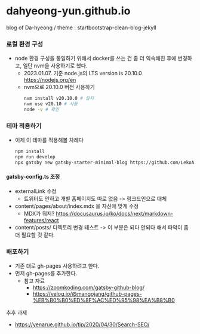 # dahyeong-yun.github.io
blog of Da-hyeong / theme : startbootstrap-clean-blog-jekyll



### 로컬 환경 구성
- node 환경 구성을 통일하기 위해서 docker를 쓰는 건 좀 더 익숙해진 후에 변경하고, 일단 nvm을 사용하기로 했다.
  - 2023.01.07. 기준 node.js의 LTS version is 20.10.0 <https://nodejs.org/en>
  - nvm으로 20.10.0 버전 사용하기
    ```sh
    nvm install v20.10.0 # 설치
    nvm use v20.10 # 사용
    node -v # 확인
    ```

### 테마 적용하기
- 이제 이 테마를 적용해볼 차례다
  ```sh
  npm install
  npm run develop
  npx gatsby new gatsby-starter-minimal-blog https://github.com/LekoArts/gatsby-starter-minimal-blog
  ```

#### gatsby-config.ts 조정
- externalLink 수정
  - 트위터도 안하고 개별 홈페이지도 따로 없음 -> 링크드인으로 대체
- content/pages/about/index.mdx 을 자신에 맞게 수정
  - MDX가 뭐지? https://docusaurus.io/ko/docs/next/markdown-features/react
- content/posts/ 디렉토리 변경 테스트 -> 이 부분은 되다 안되다 해서 파악이 좀 더 필요할 것 같다.

### 배포하기
- 기존 대로 gh-pages 사용하려고 한다.
- 먼저 gh-pages를 추가한다.
  - 참고 자료
    - https://zoomkoding.com/gatsby-github-blog/
    - https://velog.io/@mangojang/github-pages-%EB%B0%B0%ED%8F%AC%ED%95%98%EA%B8%B0


추후 과제
- https://yenarue.github.io/tip/2020/04/30/Search-SEO/
